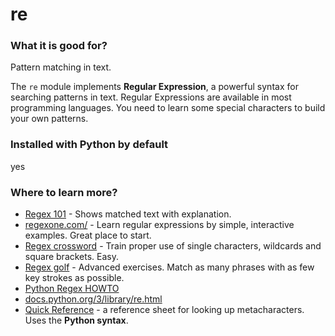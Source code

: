 
# re

### What it is good for?

Pattern matching in text.

The `re` module implements **Regular Expression**, a powerful syntax for searching patterns in text. Regular Expressions are available in most programming languages. You need to learn some special characters to build your own patterns.

### Installed with Python by default

yes

### Where to learn more?

* [Regex 101](http://regex101.com/) - Shows matched text with explanation.
* [regexone.com/](http://regexone.com/) - Learn regular expressions by simple, interactive examples. Great place to start.
* [Regex crossword](http://regexcrossword.com/) - Train proper use of single characters, wildcards and square brackets. Easy.
* [Regex golf](http://regex.alf.nu) - Advanced exercises. Match as many phrases with as few key strokes as possible.
* [Python Regex HOWTO](https://docs.python.org/3.12/howto/regex.html)
* [docs.python.org/3/library/re.html](https://docs.python.org/3/library/re.html)
* [Quick Reference](http://www.night-ray.com/regex.pdf) - a reference sheet for looking up metacharacters. Uses the **Python syntax**.
